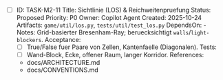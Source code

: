 - [ ] ID: TASK-M2-11
  Title: Sichtlinie (LOS) & Reichweitenpruefung
  Status: Proposed
  Priority: P0
  Owner: Copilot Agent
  Created: 2025-10-24
  Artifacts: `game/util/los.py`, `tests/util/test_los.py`
  DependsOn: -
  Notes:
  Grid-basierter Bresenham-Ray; beruecksichtigt `walls`/`light-blockers`.
  Acceptance:
  - [ ] True/False fuer Paare von Zellen, Kantenfaelle (Diagonalen).
  Tests:
  - [ ] Wand-Block, Ecke, offener Raum, langer Korridor.
  References:
  - docs/ARCHITECTURE.md
  - docs/CONVENTIONS.md
